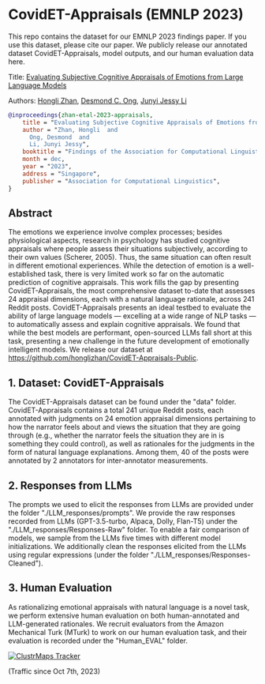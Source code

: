 # CovidET-Appraisals (EMNLP 2023)

This repo contains the dataset for our EMNLP 2023 findings paper. If you use this dataset, please cite our paper. We publicly release our annotated dataset CovidET-Appraisals, model outputs, and our human evaluation data here.

Title: <a href="https://arxiv.org/abs/2310.14389">Evaluating Subjective Cognitive Appraisals of Emotions from Large Language Models</a>

Authors: <a href="https://honglizhan.github.io/">Hongli Zhan</a>, <a href="https://cascoglab.psy.utexas.edu/desmond/">Desmond C. Ong</a>, <a href="https://jessyli.com/">Junyi Jessy Li</a>

```bibtex
@inproceedings{zhan-etal-2023-appraisals,
    title = "Evaluating Subjective Cognitive Appraisals of Emotions from Large Language Models",
    author = "Zhan, Hongli  and
      Ong, Desmond  and
      Li, Junyi Jessy",
    booktitle = "Findings of the Association for Computational Linguistics: EMNLP 2023",
    month = dec,
    year = "2023",
    address = "Singapore",
    publisher = "Association for Computational Linguistics",
}
```

## Abstract
The emotions we experience involve complex processes; besides physiological aspects, research in psychology has studied cognitive appraisals where people assess their situations subjectively, according to their own values (Scherer, 2005). Thus, the same situation can often result in different emotional experiences. While the detection of emotion is a well-established task, there is very limited work so far on the automatic prediction of cognitive appraisals. This work fills the gap by presenting CovidET-Appraisals, the most comprehensive dataset to-date that assesses 24 appraisal dimensions, each with a natural language rationale, across 241 Reddit posts. CovidET-Appraisals presents an ideal testbed to evaluate the ability of large language models — excelling at a wide range of NLP tasks — to automatically assess and explain cognitive appraisals. We found that while the best models are performant, open-sourced LLMs fall short at this task, presenting a new challenge in the future development of emotionally intelligent models. We release our dataset at https://github.com/honglizhan/CovidET-Appraisals-Public.

## 1. Dataset: CovidET-Appraisals
The CovidET-Appraisals dataset can be found under the "data" folder. CovidET-Appraisals contains a total 241 unique Reddit posts, each annotated with judgments on 24 emotion appraisal dimensions pertaining to how the narrator feels about and views the situation that they are going through (e.g., whether the narrator feels the situation they are in is something they could control), as well as rationales for the judgments in the form of natural language explanations. Among them, 40 of the posts were annotated by 2 annotators for inter-annotator measurements.

## 2. Responses from LLMs
The prompts we used to elicit the responses from LLMs are provided under the folder "./LLM_responses/prompts". We provide the raw responses recorded from LLMs (GPT-3.5-turbo, Alpaca, Dolly, Flan-T5) under the "./LLM_responses/Responses-Raw" folder. To enable a fair comparison of models, we sample from the LLMs five times with different model initializations. We additionally clean the responses elicited from the LLMs using regular expressions (under the folder "./LLM_responses/Responses-Cleaned").

## 3. Human Evaluation
As rationalizing emotional appraisals with natural language is a novel task, we perform extensive human evaluation on both human-annotated and LLM-generated rationales. We recruit evaluators from the Amazon Mechanical Turk (MTurk) to work on our human evaluation task, and their evaluation is recorded under the "Human_EVAL" folder.


[![ClustrMaps Tracker](https://www.clustrmaps.com/map_v2.png?d=hscvcJEH3ZC7uj3MYaSB93PHb_T-Uw_QGE88O-cQIq4&cl=ffffff)](https://clustrmaps.com/site/1bwuc)

(Traffic since Oct 7th, 2023)
